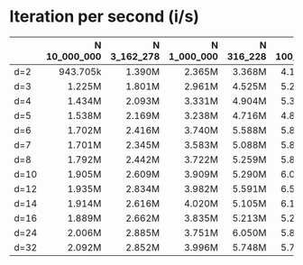 # Iteration per second (i/s)

|      |N 10_000_000|N 3_162_278|N 1_000_000|N 316_228|N 100_000|N 31_623|N 10_000|  N 3162|  N 1000|   N 316|   N 100|    N 32|    N 10|
|:-----|-----------:|----------:|----------:|--------:|--------:|-------:|-------:|-------:|-------:|-------:|-------:|-------:|-------:|
|d=2   |    943.705k|     1.390M|     2.365M|   3.368M|   4.126M|  4.790M|  5.032M|  5.660M|  6.519M|  7.056M|  8.550M|  9.495M| 11.214M|
|d=3   |      1.225M|     1.801M|     2.961M|   4.525M|   5.286M|  5.738M|  6.460M|  7.418M|  8.682M|  9.494M| 10.471M| 11.091M| 12.411M|
|d=4   |      1.434M|     2.093M|     3.331M|   4.904M|   5.374M|  5.907M|  6.501M|  7.193M|  8.129M|  9.667M|  9.091M| 10.306M| 11.693M|
|d=5   |      1.538M|     2.169M|     3.238M|   4.716M|   4.860M|  5.666M|  6.351M|  7.475M|  7.154M|  8.974M|  9.473M| 10.168M| 11.217M|
|d=6   |      1.702M|     2.416M|     3.740M|   5.588M|   5.872M|  6.725M|  6.809M|  7.062M|  8.720M|  8.624M|  9.898M| 11.599M| 11.701M|
|d=7   |      1.701M|     2.345M|     3.583M|   5.088M|   5.899M|  6.207M|  7.027M|  6.795M|  7.738M| 10.405M|  9.863M| 11.273M| 11.382M|
|d=8   |      1.792M|     2.442M|     3.722M|   5.259M|   5.888M|  6.872M|  6.774M|  8.402M|  7.967M|  9.619M|  9.897M| 10.951M| 11.910M|
|d=10  |      1.905M|     2.609M|     3.909M|   5.290M|   6.071M|  6.684M|  7.208M|  7.987M|  8.458M|  8.812M| 10.714M| 11.423M| 11.929M|
|d=12  |      1.935M|     2.834M|     3.982M|   5.591M|   6.537M|  6.725M|  7.921M|  7.313M|  9.253M|  9.158M| 11.071M| 10.356M| 12.225M|
|d=14  |      1.914M|     2.616M|     4.020M|   5.105M|   6.108M|  6.358M|  8.307M|  7.567M|  8.686M|  8.793M| 11.732M|  9.937M| 11.868M|
|d=16  |      1.889M|     2.662M|     3.835M|   5.213M|   5.215M|  6.290M|  6.168M|  7.257M|  7.779M|  7.489M|  9.958M|  9.292M| 11.901M|
|d=24  |      2.006M|     2.885M|     3.751M|   6.050M|   5.869M|  5.974M|  7.115M|  7.081M|  7.219M|  9.864M|  9.844M|  9.687M| 11.873M|
|d=32  |      2.092M|     2.852M|     3.996M|   5.748M|   5.709M|  7.023M|  7.054M|  7.140M|  9.531M|  8.584M|  9.764M| 10.676M| 11.884M|
